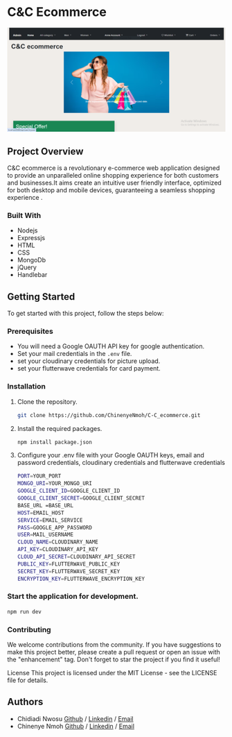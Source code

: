# C&C Ecommerce

![Homepage](tempsnip.png)

## Project Overview

C&C ecommerce is a revolutionary e-commerce web application designed to provide an unparalleled online shopping experience for both customers and businesses.It aims create an intuitive user friendly interface, optimized for both desktop and mobile devices, guaranteeing a seamless shopping experience .

### Built With

- Nodejs
- Expressjs
- HTML
- CSS
- MongoDb
- jQuery
- Handlebar

## Getting Started

To get started with this project, follow the steps below:

### Prerequisites

- You will need a Google OAUTH API key for google authentication.
- Set your mail  credentials  in the `.env` file.
- set your cloudinary credentials for picture upload.
- set your flutterwave credentials for card payment.

### Installation

1. Clone the repository.
   ```sh
   git clone https://github.com/ChinenyeNmoh/C-C_ecommerce.git
   ```
2. Install the required packages.
	```sh
	npm install package.json
	```
3. Configure your .env file with your Google OAUTH keys, email and password credentials, cloudinary credentials and flutterwave credentials
	```sh
	PORT=YOUR_PORT 
    MONGO_URI=YOUR_MONGO_URI
    GOOGLE_CLIENT_ID=GOOGLE_CLIENT_ID
    GOOGLE_CLIENT_SECRET=GOOGLE_CLIENT_SECRET
    BASE_URL =BASE_URL
    HOST=EMAIL_HOST
    SERVICE=EMAIL_SERVICE
    PASS=GOOGLE_APP_PASSWORD
    USER=MAIL_USERNAME
    CLOUD_NAME=CLOUDINARY_NAME
    API_KEY=CLOUDINARY_API_KEY
    CLOUD_API_SECRET=CLOUDINARY_API_SECRET
    PUBLIC_KEY=FLUTTERWAVE_PUBLIC_KEY
    SECRET_KEY=FLUTTERWAVE_SECRET_KEY
    ENCRYPTION_KEY=FLUTTERWAVE_ENCRYPTION_KEY

	```
### Start the application for development.
   ```sh
   npm run dev
   ```

### Contributing
We welcome contributions from the community. If you have suggestions to make this project better, please create a pull request or open an issue with the "enhancement" tag. Don't forget to star the project if you find it useful!

License
This project is licensed under the MIT License - see the LICENSE file for details.

## Authors
- Chidiadi Nwosu [Github](https://github.com/chidiadi-emmanuel-nwosu/) / [Linkedin](https://chidiadi-nwosu) / [Email](chidiadi.emmanuel.nwosu@gmail.com) 
- Chinenye Nmoh [Github](https://github.com/ChinenyeNmoh/) / [Linkedin](https://www.linkedin.com/in/chinenye-nmoh-88479699/) / [Email](chinenyeumeaku@gmail.com) 

